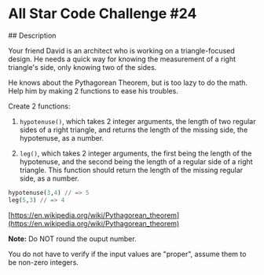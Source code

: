 # All Star Code Challenge #24

## Description

Your friend David is an architect who is working on a triangle-focused design. He needs a quick way for knowing the measurement of a right triangle's side, only knowing two of the sides.

He knows about the Pythagorean Theorem, but is too lazy to do the math. Help him by making 2 functions to ease his troubles.

Create 2 functions:

1. `hypotenuse()`, which takes 2 integer arguments, the length of two regular sides of a right triangle, and returns the length of the missing side, the hypotenuse, as a number.

2. `leg()`, which takes 2 integer arguments, the first being the length of the hypotenuse, and the second being the length of a regular side of a right triangle. This function should return the length of the missing regular side, as a number.

```python
hypotenuse(3,4) // => 5
leg(5,3) // => 4
```

[https://en.wikipedia.org/wiki/Pythagorean_theorem](https://en.wikipedia.org/wiki/Pythagorean_theorem)

**Note:** Do NOT round the ouput number.

You do not have to verify if the input values are "proper", assume them to be non-zero integers.
